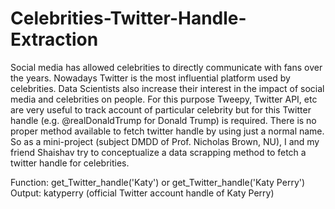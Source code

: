 # Celebrities-Twitter-Handle-Extraction

Social media has allowed celebrities to directly communicate with fans over the years. Nowadays Twitter is the most influential platform used by celebrities. Data Scientists also increase their interest in the impact of social media and celebrities on people. For this purpose Tweepy, Twitter API, etc are very useful to track account of particular celebrity but for this Twitter handle (e.g. @realDonaldTrump for Donald Trump) is required. There is no proper method available to fetch twitter handle by using just a normal name. So as a mini-project (subject DMDD of Prof. Nicholas Brown, NU), I and my friend Shaishav try to conceptualize a data scrapping method to fetch a twitter handle for celebrities.

Function: get_Twitter_handle('Katy')  or   get_Twitter_handle('Katy Perry')
Output: katyperry  (official Twitter account handle of Katy Perry)
